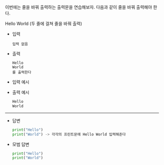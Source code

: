 이번에는 줄을 바꿔 출력하는 출력문을 연습해보자.
다음과 같이 줄을 바꿔 출력해야 한다.

Hello
World
(두 줄에 걸쳐 줄을 바꿔 출력)

- 입력

  ```
  입력 없음
  ```

- 출력

  ```
  Hello
  World
  를 출력한다
  ```

- 입력 예시

- 출력 예시

  ```python
  Hello
  World
  ```

  

---

- 답변 

  ``` python
  print("Hello")
  print("World") -> 각각의 프린트문에 Hello World 입력해준다
  ```

  

- 모범 답변

  ``` python
  print("Hello")
  print("World")
  ```

  